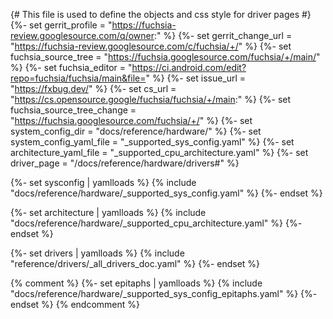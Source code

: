 {# This file is used to define the objects and css style for driver pages #}
{%- set gerrit_profile = "https://fuchsia-review.googlesource.com/q/owner:" %}
{%- set gerrit_change_url = "https://fuchsia-review.googlesource.com/c/fuchsia/+/" %}
{%- set fuchsia_source_tree = "https://fuchsia.googlesource.com/fuchsia/+/main/" %}
{%- set fuchsia_editor = "https://ci.android.com/edit?repo=fuchsia/fuchsia/main&file=" %}
{%- set issue_url = "https://fxbug.dev/" %}
{%- set cs_url = "https://cs.opensource.google/fuchsia/fuchsia/+/main:" %}
{%- set fuchsia_source_tree_change = "https://fuchsia.googlesource.com/fuchsia/+/" %}
{%- set system_config_dir = "docs/reference/hardware/" %}
{%- set system_config_yaml_file = "_supported_sys_config.yaml" %}
{%- set architecture_yaml_file = "_supported_cpu_architecture.yaml" %}
{%- set driver_page = "/docs/reference/hardware/drivers#" %}

{%- set sysconfig | yamlloads %}
{% include "docs/reference/hardware/_supported_sys_config.yaml" %}
{%- endset %}

{%- set architecture | yamlloads %}
{% include "docs/reference/hardware/_supported_cpu_architecture.yaml" %}
{%- endset %}

{%- set drivers | yamlloads %}
{% include "reference/drivers/_all_drivers_doc.yaml" %}
{%- endset %}

{% comment %}
{%- set epitaphs | yamlloads %}
{% include "docs/reference/hardware/_supported_sys_config_epitaphs.yaml" %}
{%- endset %}
{% endcomment %}

<style>
.driver-sys-list-outer, .driver-sys-list-inner {
  display: inline;
  list-style: none;
  padding: 0px;
}

.driver-sys-list-outer li, .driver-sys-list-inner li {
  display: inline;
}

.driver-sys-list-outer li::after {
    content: "\a";
    white-space: pre;
}

.driver-sys-list-inner li::after {
  content: ",";
}

.driver-sys-list-inner li:last-child::after {
    content: ":";
}

table {
  text-overflow: ellipsis;
}


.checkbox-div {
  display:inline-block;
  padding-top: 3px;
  padding-right: 2px;
  padding-bottom: 3px;
  padding-left: 2px;
}

.checkbox-div input+label {
  font-size: 80%;
}

.form-checkbox button {
  font-size: 80%;
}

.col-key {
  width:1px;white-space:nowrap;
}

.note {

}
.edit-buttons {
  display:inline-block;
  width:100%;
}

.edit-buttons-left {
  float: left;
  margin-left: 20%;
}

.edit-buttons-right {
  float: right;
  margin-right: 20%;
}

.see-rfcs {
  display:inline-block;
  width:100%;
}

</style>
